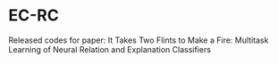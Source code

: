 # EC-RC
Released codes for paper: It Takes Two Flints to Make a Fire: Multitask Learning of Neural Relation and Explanation Classifiers
